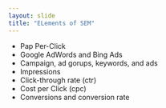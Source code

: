 ```yaml
---
layout: slide
title: "ELements of SEM"
---
```

* Pap Per-Click
* Google AdWords and Bing Ads
* Campaign, ad gorups, keywords, and ads
* Impressions
* Click-through rate (ctr)
* Cost per Click (cpc)
* Conversions and conversion rate
